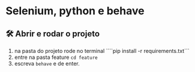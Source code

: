 <h1> Selenium, python e behave </h1>

## 🛠️ Abrir e rodar o projeto

1. na pasta do projeto rode no terminal ````pip install -r requirements.txt```
2. entre na pasta feature ``cd feature``
3. escreva ``behave`` e de enter.
